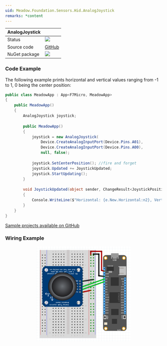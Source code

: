 ```yaml
---
uid: Meadow.Foundation.Sensors.Hid.AnalogJoystick
remarks: *content
---
```


| AnalogJoystick |             |
|----------------|-------------|
| Status         | <img src="https://img.shields.io/badge/Working-brightgreen" style="width: auto; height: -webkit-fill-available;" /> |
| Source code    | [GitHub](https://github.com/WildernessLabs/Meadow.Foundation/tree/master/Source/Meadow.Foundation.Core/Sensors/Hid)  |
| NuGet package  | <a href="https://www.nuget.org/packages/Meadow.Foundation/" target="_blank"><img src="https://img.shields.io/nuget/v/Meadow.Foundation.svg?label=Meadow.Foundation" style="width: auto; height: -webkit-fill-available;" /></a> |

### Code Example

The following example prints horizontal and vertical values ranging from -1 to 1, 0 being the center position:

```csharp
public class MeadowApp : App<F7Micro, MeadowApp>
{
    public MeadowApp()
    {
        AnalogJoystick joystick;

        public MeadowApp()
        {
            joystick = new AnalogJoystick(
                Device.CreateAnalogInputPort(Device.Pins.A01), 
                Device.CreateAnalogInputPort(Device.Pins.A00),
                null, false);

            joystick.SetCenterPosition(); //fire and forget 
            joystick.Updated += JoystickUpdated;
            joystick.StartUpdating();
        }

        void JoystickUpdated(object sender, ChangeResult<JoystickPosition> e)
        {
            Console.WriteLine($"Horizontal: {e.New.Horizontal:n2}, Vertical: {e.New.Vertical:n2}");
        }
    }
}
```

[Sample projects available on GitHub](https://github.com/WildernessLabs/Meadow.Foundation/tree/master/Source/Meadow.Foundation.Core.Samples) 

### Wiring Example

<img src="../../API_Assets/Meadow.Foundation.Sensors.Hid.AnalogJoystick/AnalogJoystick_Fritzing.png" 
    style="width: 60%; display: block; margin-left: auto; margin-right: auto;" />